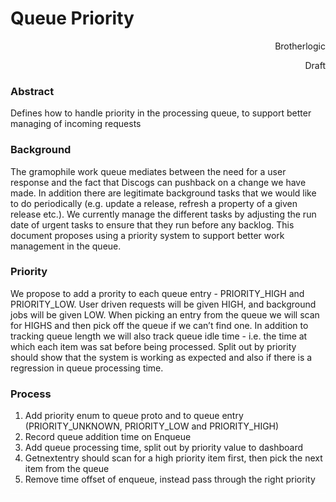 <!-----

Conversion time: 0.282 seconds.

Using this Markdown file:

1. Paste this output into your source file.
2. See the notes and action items below regarding this conversion run.
3. Check the rendered output (headings, lists, code blocks, tables) for proper
   formatting and use a linkchecker before you publish this page.

Conversion notes:

* Docs to Markdown version 1.0β37
* Fri Aug 09 2024 16:23:56 GMT-0700 (PDT)
* Source doc: Queue Priority
----->

# Queue Priority

<p style="text-align: right">
Brotherlogic</p>

<p style="text-align: right">
</p>

<p style="text-align: right">
Draft</p>

### Abstract

Defines how to handle priority in the processing queue, to support better managing of incoming requests

### Background

The gramophile work queue mediates between the need for a user response and the fact that Discogs can pushback on a change we have made. In addition there are legitimate background tasks that we would like to do periodically (e.g. update a release, refresh a property of a given release etc.). We currently manage the different tasks by adjusting the run date of urgent tasks to ensure that they run before any backlog. This document proposes using a priority system to support better work management in the queue.

### Priority

We propose to add a prority to each queue entry - PRIORITY_HIGH and PRIORITY_LOW. User driven requests will be given HIGH, and background jobs will be given LOW. When picking an entry from the queue we will scan for HIGHS and then pick off the queue if we can’t find one. In addition to tracking queue length we will also track queue idle time - i.e. the time at which each item was sat before being processed. Split out by priority should show that the system is working as expected and also if there is a regression in queue processing time.

### Process

1. Add priority enum to queue proto and to queue entry (PRIORITY_UNKNOWN, PRIORITY_LOW and PRIORITY_HIGH)
2. Record queue addition time on Enqueue
3. Add queue processing time, split out by priority value to dashboard
4. Getnextentry should scan for a high priority item first, then pick the next item from the queue
5. Remove time offset of enqueue, instead pass through the right priority

<!-- watermark --><div style="background-color:#FFFFFF"><p style="color:#FFFFFF; font-size: 1px">gd2md-html: xyzzy Fri Aug 09 2024</p></div>
